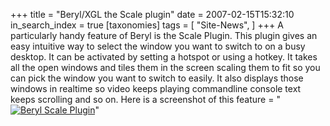 +++
title = "Beryl/XGL the Scale plugin"
date = 2007-02-15T15:32:10
in_search_index = true
[taxonomies]
tags = [
"Site-News",
]
+++
A particularly handy feature of Beryl is the Scale Plugin. This plugin gives an easy intuitive way to select the window you want to switch to on a busy desktop. It can be activated by setting a hotspot or using a hotkey. It takes all the open windows and tiles them in the screen scaling them to fit so you can pick the window you want to switch to easily. It also displays those windows in realtime so video keeps playing commandline console text keeps scrolling and so on. Here is a screenshot of this feature = "<a class="imagelink" href="http://jeremy.marzhillstudios.com/wp-content/uploads/2007/02/Scale.png" title="Beryl Scale Plugin"><img id="image120" src="http://jeremy.marzhillstudios.com/wp-content/uploads/2007/02/Scale.thumbnail.png" alt="Beryl Scale Plugin" /></a>"
